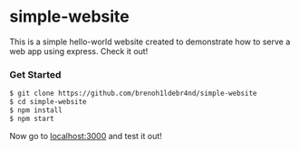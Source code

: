 <h1>simple-website</h1>

<p>This is a simple hello-world website created to demonstrate how to serve a web app using express. Check it out!</p>

<h3>Get Started</h3>

```bash
$ git clone https://github.com/brenoh1ldebr4nd/simple-website
$ cd simple-website
$ npm install
$ npm start
```

<p>Now go to <a href="localhost:3000">localhost:3000</a> and test it out!</p>
